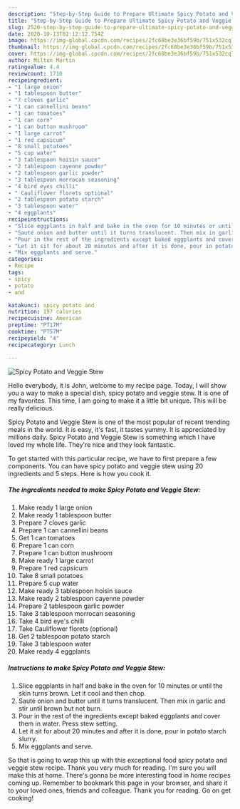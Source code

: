 ```yaml
---
description: "Step-by-Step Guide to Prepare Ultimate Spicy Potato and Veggie Stew"
title: "Step-by-Step Guide to Prepare Ultimate Spicy Potato and Veggie Stew"
slug: 2520-step-by-step-guide-to-prepare-ultimate-spicy-potato-and-veggie-stew
date: 2020-10-13T02:12:12.754Z
image: https://img-global.cpcdn.com/recipes/2fc68be3e36bf59b/751x532cq70/spicy-potato-and-veggie-stew-recipe-main-photo.jpg
thumbnail: https://img-global.cpcdn.com/recipes/2fc68be3e36bf59b/751x532cq70/spicy-potato-and-veggie-stew-recipe-main-photo.jpg
cover: https://img-global.cpcdn.com/recipes/2fc68be3e36bf59b/751x532cq70/spicy-potato-and-veggie-stew-recipe-main-photo.jpg
author: Milton Martin
ratingvalue: 4.4
reviewcount: 1710
recipeingredient:
- "1 large onion"
- "1 tablespoon butter"
- "7 cloves garlic"
- "1 can cannellini beans"
- "1 can tomatoes"
- "1 can corn"
- "1 can button mushroom"
- "1 large carrot"
- "1 red capsicum"
- "8 small potatoes"
- "5 cup water"
- "3 tablespoon hoisin sauce"
- "2 tablespoon cayenne powder"
- "2 tablespoon garlic powder"
- "3 tablespoon morrocan seasoning"
- "4 bird eyes chilli"
- " Cauliflower florets optional"
- "2 tablespoon potato starch"
- "3 tablespoon water"
- "4 eggplants"
recipeinstructions:
- "Slice eggplants in half and bake in the oven for 10 minutes or until the skin turns brown. Let it cool and then chop."
- "Sauté onion and butter until it turns translucent. Then mix in garlic and stir until brown but not burn."
- "Pour in the rest of the ingredients except baked eggplants and cover them in water. Press stew setting."
- "Let it sit for about 20 minutes and after it is done, pour in potato starch slurry."
- "Mix eggplants and serve."
categories:
- Recipe
tags:
- spicy
- potato
- and

katakunci: spicy potato and 
nutrition: 197 calories
recipecuisine: American
preptime: "PT17M"
cooktime: "PT57M"
recipeyield: "4"
recipecategory: Lunch

---
```



![Spicy Potato and Veggie Stew](https://img-global.cpcdn.com/recipes/2fc68be3e36bf59b/751x532cq70/spicy-potato-and-veggie-stew-recipe-main-photo.jpg)

Hello everybody, it is John, welcome to my recipe page. Today, I will show you a way to make a special dish, spicy potato and veggie stew. It is one of my favorites. This time, I am going to make it a little bit unique. This will be really delicious.

Spicy Potato and Veggie Stew is one of the most popular of recent trending meals in the world. It is easy, it's fast, it tastes yummy. It is appreciated by millions daily. Spicy Potato and Veggie Stew is something which I have loved my whole life. They're nice and they look fantastic.




To get started with this particular recipe, we have to first prepare a few components. You can have spicy potato and veggie stew using 20 ingredients and 5 steps. Here is how you cook it.

<!--inarticleads1-->

##### The ingredients needed to make Spicy Potato and Veggie Stew:

1. Make ready 1 large onion
1. Make ready 1 tablespoon butter
1. Prepare 7 cloves garlic
1. Prepare 1 can cannellini beans
1. Get 1 can tomatoes
1. Prepare 1 can corn
1. Prepare 1 can button mushroom
1. Make ready 1 large carrot
1. Prepare 1 red capsicum
1. Take 8 small potatoes
1. Prepare 5 cup water
1. Make ready 3 tablespoon hoisin sauce
1. Make ready 2 tablespoon cayenne powder
1. Prepare 2 tablespoon garlic powder
1. Take 3 tablespoon morrocan seasoning
1. Take 4 bird eye&#39;s chilli
1. Take  Cauliflower florets (optional)
1. Get 2 tablespoon potato starch
1. Take 3 tablespoon water
1. Make ready 4 eggplants




<!--inarticleads2-->

##### Instructions to make Spicy Potato and Veggie Stew:

1. Slice eggplants in half and bake in the oven for 10 minutes or until the skin turns brown. Let it cool and then chop.
1. Sauté onion and butter until it turns translucent. Then mix in garlic and stir until brown but not burn.
1. Pour in the rest of the ingredients except baked eggplants and cover them in water. Press stew setting.
1. Let it sit for about 20 minutes and after it is done, pour in potato starch slurry.
1. Mix eggplants and serve.




So that is going to wrap this up with this exceptional food spicy potato and veggie stew recipe. Thank you very much for reading. I'm sure you will make this at home. There's gonna be more interesting food in home recipes coming up. Remember to bookmark this page in your browser, and share it to your loved ones, friends and colleague. Thank you for reading. Go on get cooking!
